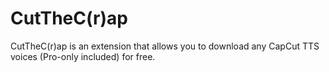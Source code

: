 # CutTheC(r)ap
CutTheC(r)ap is an extension that allows you to download any CapCut TTS voices (Pro-only included) for free.
